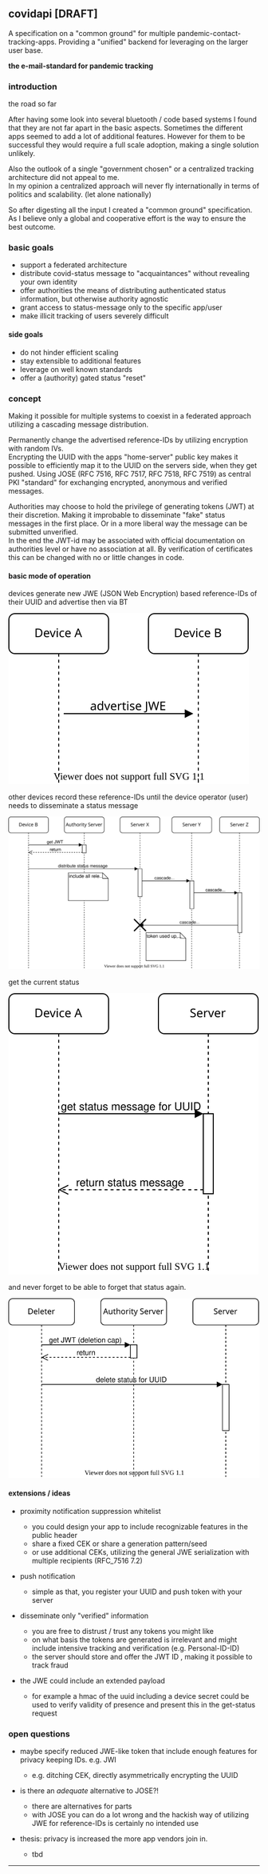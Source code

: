 ## covidapi [DRAFT]

A specification on a "common ground" for multiple pandemic-contact-tracking-apps.
Providing a "unified" backend for leveraging on the larger user base. 

**the e-mail-standard for pandemic tracking**   

### introduction
the road so far

After having some look into several bluetooth / code based systems I found that they are not far apart in the basic aspects.
Sometimes the different apps seemed to add a lot of additional features. 
However for them to be successful they would  require a full scale adoption, making a single solution unlikely. 

Also the outlook of a single "government chosen" or a centralized tracking architecture did not appeal to me.    
In my opinion a centralized approach will never fly internationally in terms of politics and scalability. (let alone nationally)

So after digesting all the input I created a "common ground" specification. 
As I believe only a global and cooperative effort is the way to ensure the best outcome. 

### basic goals

* support a federated architecture
* distribute covid-status message to "acquaintances" without revealing your own identity
* offer authorities the means of distributing authenticated status information, but otherwise authority agnostic    
* grant access to status-message only to the specific app/user  
* make illicit tracking of users severely difficult
 
#### side goals

* do not hinder efficient scaling
* stay extensible to additional features
* leverage on well known standards
* offer a (authority) gated status "reset"  

### concept

Making it possible for multiple systems to coexist in a federated approach utilizing a cascading message distribution. 

Permanently change the advertised reference-IDs by utilizing encryption with random IVs.  
Encrypting the UUID with the apps "home-server" public key makes it possible to efficiently map it to the UUID on the servers side, when they get pushed.
Using JOSE (RFC 7516, RFC 7517, RFC 7518, RFC 7519) as central PKI "standard" for exchanging encrypted, anonymous and verified messages.                 

Authorities may choose to hold the privilege of generating tokens (JWT) at their discretion. Making it improbable to disseminate "fake" status messages in the first place. Or in a more liberal way the message can be submitted unverified.    
In the end the JWT-id may be associated with official documentation on authorities level or have no association at all. 
By verification of certificates this can be changed with no or little changes in code.       

#### basic mode of operation

devices generate new JWE (JSON Web Encryption) based reference-IDs of their UUID and advertise then via BT 
 
![advertise unique ids (you could renew that like always) ](/docs/img/blehdah.svg)

other devices record these reference-IDs until the device operator (user) needs to disseminate a status message 

![distribute status message](/docs/img/poststatus.svg)

get the current status 

![check status](/docs/img/getstatus2.svg)

and never forget to be able to forget that status again.  

![delete status](/docs/img/deletestatus.svg)

#### extensions / ideas

* proximity notification suppression whitelist   
  * you could design your app to include recognizable features in the public header
  * share a fixed CEK or share a generation pattern/seed 
  * or use additional CEKs, utilizing the general JWE serialization with multiple recipients (RFC_7516 7.2) 
  
* push notification
  * simple as that, you register your UUID and push token with your server
  
* disseminate only "verified" information
  * you are free to distrust / trust any tokens you might like
  * on what basis the tokens are generated is irrelevant and might include intensive tracking and verification (e.g. Personal-ID-ID)    
  * the server should store and offer the JWT ID , making it possible to track fraud
  
* the JWE could include an extended payload 
  * for example a hmac of the uuid including a device secret could be used to verify validity of presence and present this in the get-status request         
  
  
### open questions

* maybe specify reduced JWE-like token that include enough features for privacy keeping IDs. e.g. JWI
  * e.g. ditching CEK, directly asymmetrically encrypting the UUID

* is there an *adequate* alternative to JOSE?!  
     * there are alternatives for parts
     * with JOSE you can do a lot wrong and the hackish way of utilizing JWE for reference-IDs is certainly no intended use   
        
* thesis: privacy is increased the more app vendors join in.
   * tbd  
        
-----